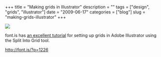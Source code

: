 +++
title = "Making grids in Illustrator"
description = ""
tags = ["design", "grids", "illustrator"]
date = "2009-06-17"
categories = ["blog"]
slug = "making-grids-illustrator"
+++



  <div class="notebook-screenshot"><a href="http://font.is/?p=1226"><img src="//media.konigi.com/bluga/wt4a38e8f2e41dc_0.jpg"/></a></div><p>font.is has <a href="http://font.is/?p=1226">an excellent tutorial</a> for setting up grids in Adobe Illustrator using the Split Into Grid tool.</p>
    
  <a href="http://font.is/?p=1226">http://font.is/?p=1226</a>
